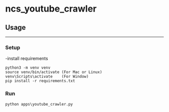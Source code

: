 # ncs_youtube_crawler

## Usage

---

### Setup

-install requirements

```
python3 -m venv venv
source venv/bin/activate (For Mac or Linux)
venv\Scripts\activate    (For Window)
pip install -r requirements.txt 
```
### Run

```
python apps\youtube_crawler.py 
```